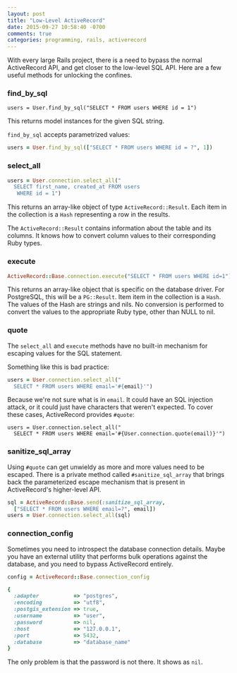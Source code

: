 ```yaml
---
layout: post
title: "Low-Level ActiveRecord"
date: 2015-09-27 10:58:40 -0700
comments: true
categories: programming, rails, activerecord
---
```

With every large Rails project, there is a need to bypass the normal ActiveRecord
API, and get closer to the low-level SQL API. Here are a few useful methods
for unlocking the confines.

### find_by_sql

```
users = User.find_by_sql("SELECT * FROM users WHERE id = 1")
```

This returns model instances for the given SQL string.

`find_by_sql` accepts parametrized values:

```ruby
users = User.find_by_sql(["SELECT * FROM users WHERE id = ?", 1])
```

### select_all

```ruby
users = User.connection.select_all("
  SELECT first_name, created_at FROM users
   WHERE id = 1")
```

This returns an array-like object of type `ActiveRecord::Result`. Each item in
the collection is a `Hash` representing a row in the results.

The `ActiveRecord::Result` contains information about the table and its columns.
It knows how to convert column values to their corresponding Ruby types.

### execute

```ruby
ActiveRecord::Base.connection.execute("SELECT * FROM users WHERE id=1")
```

This returns an array-like object that is specific on the database driver. For
PostgreSQL, this will be a `PG::Result`. Item item in the collection is a
`Hash`. The values of the Hash are strings and nils. No conversion is performed
to convert the values to the appropriate Ruby type, other than NULL to nil.

### quote

The `select_all` and `execute` methods have no built-in mechanism for escaping
values for the SQL statement.

Something like this is bad practice:

```ruby
users = User.connection.select_all("
  SELECT * FROM users WHERE email='#{email}'")
```

Because we're not sure what is in `email`. It could have an SQL injection
attack, or it could just have characters that weren't expected. To cover these
cases, ActiveRecord provides `#quote`:

```
users = User.connection.select_all("
  SELECT * FROM users WHERE email='#{User.connection.quote(email)}'")
```

### sanitize_sql_array

Using `#quote` can get unwieldy as more and more values need to be escaped.
There is a private method called `#sanitize_sql_array` that brings back the
parameterized escape mechanism that is present in ActiveRecord's higher-level
API.

```ruby
sql = ActiveRecord::Base.send(:sanitize_sql_array,
  ["SELECT * FROM users WHERE email=?", email])
users = User.connection.select_all(sql)
```

### connection_config

Sometimes you need to introspect the database connection details. Maybe you have an external utility that performs bulk operations against the database, and
you need to bypass ActiveRecord entirely.

```ruby
config = ActiveRecord::Base.connection_config

{
  :adapter           => "postgres",
  :encoding          => "utf8",
  :postgis_extension => true,
  :username          => "user",
  :password          => nil,
  :host              => "127.0.0.1",
  :port              => 5432,
  :database          => "database_name"
}
```

The only problem is that the password is not there. It shows as `nil`.

